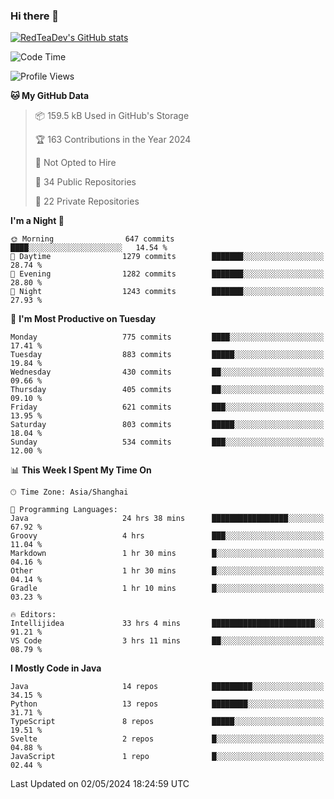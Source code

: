 ### Hi there 👋

<!--
**RedTeaDev/RedTeaDev** is a ✨ _special_ ✨ repository because its `README.md` (this file) appears on your GitHub profile.

Here are some ideas to get you started:

- 🔭 I’m currently working on ...
- 🌱 I’m currently learning ...
- 👯 I’m looking to collaborate on ...
- 🤔 I’m looking for help with ...
- 💬 Ask me about ...
- 📫 How to reach me: ...
- 😄 Pronouns: ...
- ⚡ Fun fact: ...
-->

<!--
[![wakatime](https://wakatime.com/badge/user/6b101ed0-04c0-4490-9283-eb61f2efff96.svg)](https://wakatime.com/@6b101ed0-04c0-4490-9283-eb61f2efff96)
!-->

[![RedTeaDev's GitHub stats](https://github-readme-stats.vercel.app/api?username=RedTeaDev)](https://github.com/anuraghazra/github-readme-stats)
<!--
[![willianrod's wakatime stats](https://github-readme-stats.vercel.app/api/wakatime?username=RedTeaDev)](https://github.com/anuraghazra/github-readme-stats)
!-->
<!--START_SECTION:waka-->
![Code Time](http://img.shields.io/badge/Code%20Time-2%2C203%20hrs%2029%20mins-blue)

![Profile Views](http://img.shields.io/badge/Profile%20Views-3-blue)

**🐱 My GitHub Data** 

> 📦 159.5 kB Used in GitHub's Storage 
 > 
> 🏆 163 Contributions in the Year 2024
 > 
> 🚫 Not Opted to Hire
 > 
> 📜 34 Public Repositories 
 > 
> 🔑 22 Private Repositories 
 > 
**I'm a Night 🦉** 

```text
🌞 Morning                647 commits         ████░░░░░░░░░░░░░░░░░░░░░   14.54 % 
🌆 Daytime                1279 commits        ███████░░░░░░░░░░░░░░░░░░   28.74 % 
🌃 Evening                1282 commits        ███████░░░░░░░░░░░░░░░░░░   28.80 % 
🌙 Night                  1243 commits        ███████░░░░░░░░░░░░░░░░░░   27.93 % 
```
📅 **I'm Most Productive on Tuesday** 

```text
Monday                   775 commits         ████░░░░░░░░░░░░░░░░░░░░░   17.41 % 
Tuesday                  883 commits         █████░░░░░░░░░░░░░░░░░░░░   19.84 % 
Wednesday                430 commits         ██░░░░░░░░░░░░░░░░░░░░░░░   09.66 % 
Thursday                 405 commits         ██░░░░░░░░░░░░░░░░░░░░░░░   09.10 % 
Friday                   621 commits         ███░░░░░░░░░░░░░░░░░░░░░░   13.95 % 
Saturday                 803 commits         █████░░░░░░░░░░░░░░░░░░░░   18.04 % 
Sunday                   534 commits         ███░░░░░░░░░░░░░░░░░░░░░░   12.00 % 
```


📊 **This Week I Spent My Time On** 

```text
🕑︎ Time Zone: Asia/Shanghai

💬 Programming Languages: 
Java                     24 hrs 38 mins      █████████████████░░░░░░░░   67.92 % 
Groovy                   4 hrs               ███░░░░░░░░░░░░░░░░░░░░░░   11.04 % 
Markdown                 1 hr 30 mins        █░░░░░░░░░░░░░░░░░░░░░░░░   04.16 % 
Other                    1 hr 30 mins        █░░░░░░░░░░░░░░░░░░░░░░░░   04.14 % 
Gradle                   1 hr 10 mins        █░░░░░░░░░░░░░░░░░░░░░░░░   03.23 % 

🔥 Editors: 
Intellijidea             33 hrs 4 mins       ███████████████████████░░   91.21 % 
VS Code                  3 hrs 11 mins       ██░░░░░░░░░░░░░░░░░░░░░░░   08.79 % 
```

**I Mostly Code in Java** 

```text
Java                     14 repos            █████████░░░░░░░░░░░░░░░░   34.15 % 
Python                   13 repos            ████████░░░░░░░░░░░░░░░░░   31.71 % 
TypeScript               8 repos             █████░░░░░░░░░░░░░░░░░░░░   19.51 % 
Svelte                   2 repos             █░░░░░░░░░░░░░░░░░░░░░░░░   04.88 % 
JavaScript               1 repo              █░░░░░░░░░░░░░░░░░░░░░░░░   02.44 % 
```




 Last Updated on 02/05/2024 18:24:59 UTC
<!--END_SECTION:waka-->


